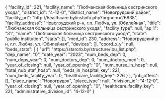 {
    "facility_id": 221,
    "facility_name": "Любчанская больница сестринского ухода",
    "district_id": "4-12-0",
    "district_name": "Новогрудский район",
    "facility_url": "http:\/\/healthcare.by\/instinfo.php?orgnum=26838",
    "facility_address": "Новогрудский р-н, г.п. Любча, ул. Юбилейная",
    "title": "Любчанская больница сестринского ухода",
    "facility_type": null,
    "ap_1": "31",
    "name": "Любчанская больница сестринского ухода",
    "state": "public institution",
    "stats": [],
    "med_id": 230,
    "address": "Новогрудский р-н, г.п. Любча, ул. Юбилейная",
    "devices": [],
    "coord_x_y": null,
    "beds_stats": [
        {
            "url": "https:\/\/starcrb.by\/structure\/lpu_list.php",
            "dep_name": "0",
            "date_year": "2023",
            "num_beds_dep": 0,
            "num_deps_year": 0,
            "num_doctors_dep": 0,
            "num_doctors_med": 0,
            "year_of_closing": null,
            "year_of_opening": "0",
            "num_nurse_in_hosp": null,
            "total_nub_staf_hosp": null,
            "beds_in_hospital_key": 221,
            "num_beds_facility_year": 0,
            "healthcare_facility_key": 226
        }
    ],
    "job_offers": [],
    "place_name": "Новогрудок",
    "place_type": null,
    "division_id": "4-12-0",
    "year_of_closing": null,
    "year_of_opening": "0",
    "healthcare_facility_key": 221,
    "administrative_division_id": "4-12-0"
}